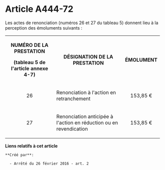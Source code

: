# Article A444-72

Les actes de renonciation (numéros 26 et 27 du tableau 5) donnent lieu à la perception des émoluments suivants : 

<table>
    <tbody>
      <tr>
        <th>

NUMÉRO DE LA PRESTATION 

(tableau 5 de l'article annexe 4-7) 

</th>
        <th>

DÉSIGNATION DE LA PRESTATION 

</th>
        <th>

ÉMOLUMENT 

</th>
      </tr>
      <tr>
        <td align="center" valign="middle">

26 

</td>
        <td valign="middle">

Renonciation à l'action en retranchement 

</td>
        <td align="center" valign="middle">

153,85 € 

</td>
      </tr>
      <tr>
        <td align="center" valign="middle">

27 

</td>
        <td valign="middle">

Renonciation anticipée à l'action en réduction ou en revendication 

</td>
        <td align="center" valign="middle">

153,85 € 

</td>
      </tr>
    </tbody>
  </table>

**Liens relatifs à cet article**

	**Créé par**:

	  - Arrêté du 26 février 2016 - art. 2
